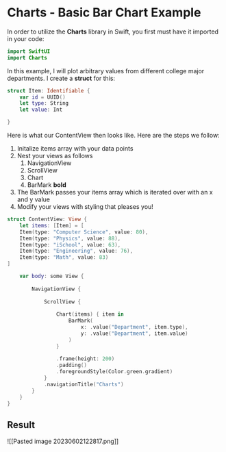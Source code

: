 # Charts - Basic Bar Chart Example
In order to utilize the **Charts** library in Swift, you first must have it imported in your code:
```swift
import SwiftUI
import Charts
```
In this example, I will plot arbitrary values from different college major departments. I create a **struct** for this:
```swift
struct Item: Identifiable {
    var id = UUID()
    let type: String
    let value: Int

}
```
Here is what our ContentView then looks like. Here are the steps we follow:
1. Initalize items array with your data points
2. Nest your views as follows
	1. NavigationView
	2. ScrollView
	3. Chart
	4. BarMark **bold**
3. The BarMark passes your items array which is iterated over with an x and y value
4. Modify your views with styling that pleases you!
```swift
struct ContentView: View {
    let items: [Item] = [
    Item(type: "Computer Science", value: 80),
    Item(type: "Physics", value: 88),
    Item(type: "iSchool", value: 63),
    Item(type: "Engineering", value: 76),
    Item(type: "Math", value: 83)
]

	var body: some View {
	
	    NavigationView {
	
	        ScrollView {
	
	            Chart(items) { item in
	                BarMark(
	                    x: .value("Department", item.type),
	                    y: .value("Department", item.value)
	                )
	            }
	
	            .frame(height: 200)
	            .padding()
	            .foregroundStyle(Color.green.gradient)
	        }
	        .navigationTitle("Charts")
	    }
    }
}

```
## Result
![[Pasted image 20230602122817.png]]